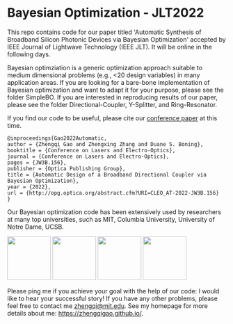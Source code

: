 # Bayesian Optimization - JLT2022

This repo contains code for our paper titled 'Automatic Synthesis of Broadband Silicon Photonic Devices via Bayesian Optimization' accepted by IEEE Journal of Lightwave Technology (IEEE JLT). It will be online in the following days.

Bayesian optimziation is a generic optimization approach suitable to medium dimensional problems (e.g., <20 design variables) in many application areas. If you are looking for a bare-bone implementation of Bayesian optimization and want to adapt it for your purpose, please see the folder SimpleBO. If you are interested in reproducing results of our paper, please see the folder Directional-Coupler, Y-Splitter, and Ring-Resonator.

If you find our code to be useful, please cite our [conference paper](https://opg.optica.org/viewmedia.cfm?r=1&uri=CLEO_AT-2022-JW3B.156&seq=0) at this time.


```
@inproceedings{Gao2022Automatic,
author = {Zhengqi Gao and Zhengxing Zhang and Duane S. Boning},
booktitle = {Conference on Lasers and Electro-Optics},
journal = {Conference on Lasers and Electro-Optics},
pages = {JW3B.156},
publisher = {Optica Publishing Group},
title = {Automatic Design of a Broadband Directional Coupler via Bayesian Optimization},
year = {2022},
url = {http://opg.optica.org/abstract.cfm?URI=CLEO_AT-2022-JW3B.156}
}
```

Our Bayesian optimization code has been extensively used by researchers at many top universities, such as MIT, Columbia University, University of Notre Dame, UCSB. 

<img src="https://libraries.mit.edu/mithistory/wp-content/files/mit-seal_400x400-300x300.gif" width = "100" height = "100"/> <img src="http://www.columbiamedicinemagazine.org/sites/default/files/images/fall2017-psNews-columbiaSeal568.jpg" width = "100" height = "100"/> <img src="https://upload.wikimedia.org/wikipedia/commons/e/e2/University_of_Notre_Dame_seal_%282%29.svg" width = "100" height = "100"/> <img src="http://web.physics.ucsb.edu/~hepjc/ucsbseal.png" width = "100" height = "100"/>


Please ping me if you achieve your goal with the help of our code: I would like to hear your successful story! If you have any other problems, please feel free to contact me zhengqi@mit.edu. See my homepage for more details about me: https://zhengqigao.github.io/.
